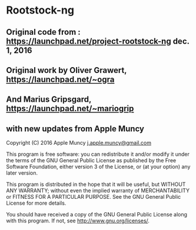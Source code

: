 Rootstock-ng
===

Original code from :
https://launchpad.net/project-rootstock-ng
dec. 1, 2016
---
Original work by Oliver Grawert, https://launchpad.net/~ogra 
---
And Marius Gripsgard, https://launchpad.net/~mariogrip 
---
with new updates from Apple Muncy 
---
Copyright (C) 2016 Apple Muncy    j.apple.muncy@gmail.com

This program is free software: you can redistribute it and/or modify
it under the terms of the GNU General Public License as published by
the Free Software Foundation, either version 3 of the License, or
(at your option) any later version.

This program is distributed in the hope that it will be useful,
but WITHOUT ANY WARRANTY; without even the implied warranty of
MERCHANTABILITY or FITNESS FOR A PARTICULAR PURPOSE.  See the
GNU General Public License for more details.

You should have received a copy of the GNU General Public License
along with this program.  If not, see <http://www.gnu.org/licenses/>.




